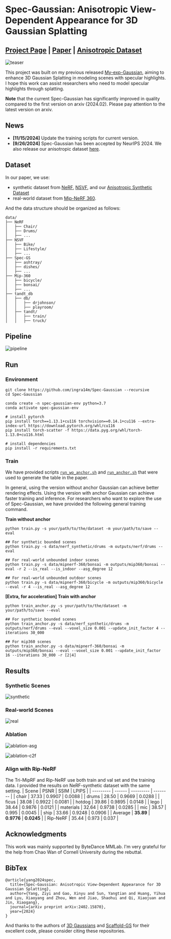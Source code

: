 # Spec-Gaussian: Anisotropic View-Dependent Appearance for 3D Gaussian Splatting

## [Project Page](https://ingra14m.github.io/Spec-Gaussian-website/) | [Paper](https://arxiv.org/abs/2402.15870) | [Anisotropic Dataset](https://drive.google.com/drive/folders/1hH7qMSbTyR392PYgsqeMhAnaAxwxzemc?usp=drive_link)

![teaser](assets/teaser.png)

This project was built on my previous released [My-exp-Gaussian](https://github.com/ingra14m/My-exp-Gaussian), aiming to enhance 3D Gaussian Splatting in modeling scenes with specular highlights. I hope this work can assist researchers who need to model specular highlights through splatting.



**Note** that the current Spec-Gaussian has significantly improved in quality compared to the first version on arxiv (2024.02). Please pay attention to the latest version on arxiv.

## News

- **[11/15/2024]** Update the training scripts for current version.
- **[9/26/2024]** Spec-Gaussian has been accepted by NeurIPS 2024. We also release our anisotropic dataset [here](https://drive.google.com/drive/folders/1hH7qMSbTyR392PYgsqeMhAnaAxwxzemc?usp=drive_link).



## Dataset

In our paper, we use:

- synthetic dataset from [NeRF](https://drive.google.com/drive/folders/128yBriW1IG_3NJ5Rp7APSTZsJqdJdfc1), [NSVF](https://dl.fbaipublicfiles.com/nsvf/dataset/Synthetic_NSVF.zip), and our [Anisotropic Synthetic Dataset](https://drive.google.com/drive/folders/1hH7qMSbTyR392PYgsqeMhAnaAxwxzemc?usp=drive_link)
- real-world dataset from [Mip-NeRF 360](https://jonbarron.info/mipnerf360/).

And the data structure should be organized as follows:

```shell
data/
├── NeRF
│   ├── Chair/
│   ├── Drums/
│   ├── ...
├── NSVF
│   ├── Bike/
│   ├── Lifestyle/
│   ├── ...
├── Spec-GS
│   ├── ashtray/
│   ├── dishes/
│   ├── ...
├── Mip-360
│   ├── bicycle/
│   ├── bonsai/
│   ├── ...
├── tandt_db
│   ├── db/
│   │   ├── drjohnson/
│   │   ├── playroom/
│   ├── tandt/
│   │   ├── train/
│   │   ├── truck/
```



## Pipeline

![pipeline](assets/pipeline.png)



## Run

### Environment

```shell
git clone https://github.com/ingra14m/Spec-Gaussian --recursive
cd Spec-Gaussian

conda create -n spec-gaussian-env python=3.7
conda activate spec-gaussian-env

# install pytorch
pip install torch==1.13.1+cu116 torchvision==0.14.1+cu116 --extra-index-url https://download.pytorch.org/whl/cu116
pip install torch-scatter -f https://data.pyg.org/whl/torch-1.13.0+cu116.html

# install dependencies
pip install -r requirements.txt
```



### Train

We have provided scripts [`run_wo_anchor.sh`](https://github.com/ingra14m/Spec-Gaussian/blob/main/run_wo_anchor.sh) and [`run_anchor.sh`](https://github.com/ingra14m/Spec-Gaussian/blob/main/run_anchor.sh) that were used to generate the table in the paper.

In general, using the version without anchor Gaussian can achieve better rendering effects. Using the version with anchor Gaussian can achieve faster training and inference. For researchers who want to explore the use of Spec-Gaussian, we have provided the following general training command.

**Train without anchor**

```shell
python train.py -s your/path/to/the/dataset -m your/path/to/save --eval

## For synthetic bounded scenes
python train.py -s data/nerf_synthetic/drums -m outputs/nerf/drums --eval

## For real-world unbounded indoor scenes
python train.py -s data/mipnerf-360/bonsai -m outputs/mip360/bonsai --eval -r 2 --is_real --is_indoor --asg_degree 12

## For real-world unbounded outdoor scenes
python train.py -s data/mipnerf-360/bicycle -m outputs/mip360/bicycle --eval -r 4 --is_real --asg_degree 12
```



**[Extra, for acceleration] Train with anchor**

```shell
python train_anchor.py -s your/path/to/the/dataset -m your/path/to/save --eval

## For synthetic bounded scenes
python train_anchor.py -s data/nerf_synthetic/drums -m outputs/nerf/drums --eval --voxel_size 0.001 --update_init_factor 4 --iterations 30_000

## For mip360 scenes
python train_anchor.py -s data/mipnerf-360/bonsai -m outputs/mip360/bonsai --eval --voxel_size 0.001 --update_init_factor 16 --iterations 30_000 -r [2|4]
```



## Results

### Synthetic Scenes

![synthetic](assets/synthetic.png)



### Real-world Scenes

![real](assets/real.png)



### Ablation

![ablation-asg](assets/ablation-asg.png)

![ablation-c2f](assets/ablation-c2f.png)



### Align with Rip-NeRF

The Tri-MipRF and Rip-NeRF use both train and val set and the training data. I provided the results on NeRF-synthetic dataset with the same setting.
| Scene     | PSNR   | SSIM      | LPIPS    |
| --------- | ------ | --------- | -------- |
| chair     | 37.33  | 0.9907    | 0.0088   |
| drums     | 28.50  | 0.9669    | 0.0288   |
| ficus     | 38.08  | 0.9922    | 0.0081   |
| hotdog    | 39.86  | 0.9895    | 0.0148   |
| lego      | 38.44  | 0.9876    | 0.0121   |
| materials | 32.64  | 0.9738    | 0.0285   |
| mic       | 38.57  | 0.995     | 0.0045   |
| ship      | 33.66  | 0.9248    | 0.0906   |
| Average   | **35.89** | **0.9776** | **0.0245** |
| Rip-NeRF   | 35.44 | 0.973 | 0.037 |



## Acknowledgments

This work was mainly supported by ByteDance MMLab. I'm very grateful for the help from Chao Wan of Cornell University during the rebuttal.



## BibTex

```shell
@article{yang2024spec,
  title={Spec-Gaussian: Anisotropic View-Dependent Appearance for 3D Gaussian Splatting},
  author={Yang, Ziyi and Gao, Xinyu and Sun, Yangtian and Huang, Yihua and Lyu, Xiaoyang and Zhou, Wen and Jiao, Shaohui and Qi, Xiaojuan and Jin, Xiaogang},
  journal={arXiv preprint arXiv:2402.15870},
  year={2024}
}
```

And thanks to the authors of [3D Gaussians](https://repo-sam.inria.fr/fungraph/3d-gaussian-splatting/) and [Scaffold-GS](https://github.com/city-super/Scaffold-GS) for their excellent code, please consider citing these repositories.
